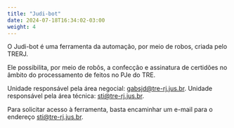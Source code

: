 ```yaml
---
title: "Judi-bot"
date: 2024-07-18T16:34:02-03:00
weight: 4
---
```


O Judi-bot é uma ferramenta da automação, por meio de robos, criada pelo TRERJ.

Ele possibilita, por meio de robôs, a confecção e assinatura de certidões no âmbito do processamento de feitos no PJe do TRE.

Unidade responsável pela área negocial: gabsjd@tre-rj.jus.br.
Unidade responsável pela área técnica: sti@tre-rj.jus.br.

Para solicitar acesso à ferramenta, basta encaminhar um e-mail para o endereço sti@tre-rj.jus.br.
